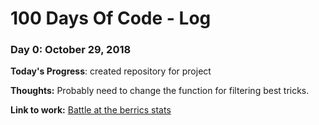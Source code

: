 # 100 Days Of Code - Log

### Day 0: October 29, 2018 

**Today's Progress**: created repository for project

**Thoughts:** Probably need to change the function for filtering best tricks.

**Link to work:** [Battle at the berrics stats](https://batb11stats.herokuapp.com)
